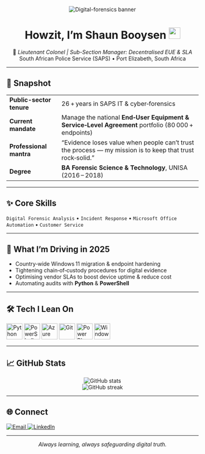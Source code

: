<!-- GitHub profile README for https://github.com/shaunbooysen -->

<!-- ──────────── HERO BANNER ──────────── -->
<p align="center">
  <img src="https://images.unsplash.com/photo-1591696205602-2f950c417cb9?auto=format&fit=crop&w=1600&h=350&q=75" alt="Digital-forensics banner">
</p>

<h1 align="center">
  Howzit, I’m <strong>Shaun Booysen</strong> <img src="https://media.giphy.com/media/hvRJCLFzcasrR4ia7z/giphy.gif" width="30" alt="wave">
</h1>

<p align="center">
  🔐 <em>Lieutenant Colonel | Sub-Section Manager: Decentralised EUE & SLA</em><br/>
  South African Police Service (SAPS) • Port Elizabeth, South Africa
</p>

---

## 👀 Snapshot
|  |  |
|---|---|
| **Public-sector tenure** | 26 + years in SAPS IT & cyber‑forensics |
| **Current mandate** | Manage the national **End‑User Equipment & Service‑Level Agreement** portfolio (80 000 + endpoints) |
| **Professional mantra** | “Evidence loses value when people can’t trust the process — my mission is to keep that trust rock‑solid.” |
| **Degree** | **BA Forensic Science & Technology**, UNISA (2016 – 2018) |

---

## ✨ Core Skills
`Digital Forensic Analysis` • `Incident Response` • `Microsoft Office Automation` • `Customer Service`

---

## 🎯 What I’m Driving in 2025
- Country‑wide Windows 11 migration & endpoint hardening  
- Tightening chain‑of‑custody procedures for digital evidence  
- Optimising vendor SLAs to boost device uptime & reduce cost  
- Automating audits with **Python** & **PowerShell**

---

## 🛠 Tech I Lean On
<p>
  <img src="https://cdn.jsdelivr.net/gh/devicons/devicon/icons/python/python-original.svg" width="42" title="Python">
  <img src="https://cdn.jsdelivr.net/gh/devicons/devicon/icons/powershell/powershell-original.svg" width="42" title="PowerShell">
  <img src="https://cdn.jsdelivr.net/gh/devicons/devicon/icons/azure/azure-original.svg" width="42" title="Azure">
  <img src="https://cdn.jsdelivr.net/gh/devicons/devicon/icons/git/git-plain.svg" width="42" title="Git">
  <img src="https://raw.githubusercontent.com/microsoft/PowerBI-Icons/main/SVG/Power-BI.svg" width="42" title="Power BI">
  <img src="https://cdn.jsdelivr.net/gh/devicons/devicon/icons/windows8/windows8-original.svg" width="42" title="Windows">
</p>

---

## 📈 GitHub Stats
<p align="center">
  <img src="https://github-readme-stats.vercel.app/api?username=shaunbooysen&show_icons=true&count_private=true&hide_border=true" alt="GitHub stats">
  <br/>
  <img src="https://github-readme-streak-stats.herokuapp.com?user=shaunbooysen&hide_border=true" alt="GitHub streak">
</p>

---

## 🌐 Connect
<a href="mailto:shaunbooysen@yahoo.co.za">
  <img src="https://img.shields.io/badge/Email-D14836?logo=gmail&logoColor=white&style=flat-square" alt="Email">
</a>
<a href="https://www.linkedin.com/in/shaun-booysen-79012b82">
  <img src="https://img.shields.io/badge/LinkedIn-0A66C2?logo=linkedin&logoColor=white&style=flat-square" alt="LinkedIn">
</a>

---

<p align="center"><em>Always learning, always safeguarding digital truth.</em></p>
